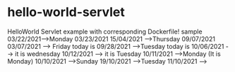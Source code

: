 # hello-world-servlet
HelloWorld Servlet example with corresponding Dockerfile!
sample
03/22/2021-->Monday
03/23/2021
15/04/2021 -->Thursday
09/07/2021
03/07/2021 --> Friday today is
09/28/2021 -->Tuesday today is
10/06/2021 --> it is wednesday
10/12/2021 --> it is Tuesday
10/11/2021 -->Monday (It is Monday)
10/10/2021 -->Sunday
19/10/2021 -->Tuesday
11/10/2021 -->
